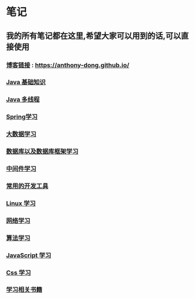 # 笔记

##  我的所有笔记都在这里,希望大家可以用到的话,可以直接使用

### [博客链接](https://anthony-dong.github.io/)   :  https://anthony-dong.github.io/

### [Java 基础知识](./Java相关知识)

### [Java 多线程](./Java并发)

###  [Spring学习](./Spring)

### [大数据学习](./大数据)

### [数据库以及数据库框架学习](./数据库以及数据库框架)

### [中间件学习](./中间件)

### [常用的开发工具](./开发工具)

### [Linux 学习](./Linux)

### [网络学习](./网络)

### [算法学习](./算法)

### [JavaScript 学习](./JavaScript)

### [Css 学习](./CSS)

### [学习相关书籍](./学习书籍)



